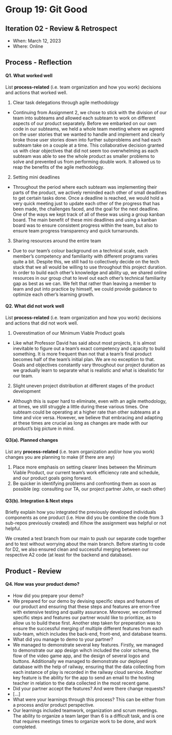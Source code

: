 # Group 19: Git Good


## Iteration 02 - Review & Retrospect

 * When: March 12, 2023
 * Where: Online

## Process - Reflection


#### Q1. What worked well

List **process-related** (i.e. team organization and how you work) decisions and actions that worked well.

1. Clear task delegations through agile methodology
 * Continuing from Assignment 2, we chose to stick with the division of our team into subteams and allowed each subteam to work on different aspects of our product separately. Before we embarked on our own code in our subteams, we held a whole team meeting where we agreed on the user stories that we wanted to handle and implement and clearly broke those user stories down into further subproblems and had each subteam take on a couple at a time. This collaborative decision granted us with clear objectives that did not seem too overwhelming as each subteam was able to see the whole product as smaller problems to solve and prevented us from performing double work. It allowed us to reap the benefits of the agile methodology.
2. Setting mini deadlines
 * Throughout the period where each subteam was implementing their parts of the product, we actively reminded each other of small deadlines to get certain tasks done. Once a deadline is reached, we would hold a very quick meeting just to update each other of the progress that has been made, the challenges faced, and the goal for the next deadline. One of the ways we kept track of all of these was using a group kanban board. The main benefit of these mini deadlines and using a kanban board was to ensure consistent progress within the team, but also to ensure team progress transparency and quick turnarounds. 
3. Sharing resources around the entire team
 * Due to our team’s colour background on a technical scale, each member’s competency and familiarity with different programs varies quite a bit. Despite this, we still had to collectively decide on the tech stack that we all would be willing to use throughout this project duration. In order to build each other’s knowledge and ability up, we shared online resources in our group chat to level out each other’s technical familiarity gap as best as we can. We felt that rather than leaving a member to learn and put into practice by himself, we could provide guidance to optimize each other’s learning growth. 

#### Q2. What did not work well

List **process-related** (i.e. team organization and how you work) decisions and actions that did not work well.

1. Overestimation of our Minimum Viable Product goals
 * Like what Professor David has said about most projects, it is almost inevitable to figure out a team’s exact competency and capacity to build something. It is more frequent than not that a team’s final product becomes half of the team’s initial plan. We are no exception to that. Goals and objectives constantly vary throughout our project duration as we gradually learn to separate what is realistic and what is idealistic for our team.
2. Slight uneven project distribution at different stages of the product development
 * Although this is super hard to eliminate, even with an agile methodology, at times, we still struggle a little during these various times. One subteam could be operating at a higher rate than other subteams at a time and vice versa. However, we believe that embracing and adapting at these times are crucial as long as changes are made with our product’s big picture in mind. 


#### Q3(a). Planned changes

List any **process-related** (i.e. team organization and/or how you work) changes you are planning to make (if there are any)

1. Place more emphasis on setting clearer lines between the Minimum Viable Product, our current team’s work efficiency rate and schedule, and our product goals going forward.
2. Be quicker in identifying problems and confronting them as soon as possible (eg: consulting our TA, our project partner John, or each other)

#### Q3(b). Integration & Next steps
Briefly explain how you integrated the previously developed individuals components as one product (i.e. How did you be combine the code from 3 sub-repos previously created) and if/how the assignment was helpful or not helpful.

We created a test branch from our main to push our separate code together and to test without worrying about the main branch. Before starting to code for D2, we also ensured clean and successful merging between our respective A2 code (at least for the backend and database).


## Product - Review

#### Q4. How was your product demo? 
 * How did you prepare your demo?
 * We prepared for our demo by devising specific steps and features of our product and ensuring that these steps and features are error-free with extensive testing and quality assurance. Moreover, we confirmed specific steps and features our partner would like to prioritize, as to allow us to build these first. Another step taken for preperation was to ensure the successful merging of multiple different features from each sub-team, which includes the back-end, front-end, and database teams. 
 * What did you manage to demo to your partner?
 * We managed to demonstrate several key features. Firstly, we managed to demonstrate our app design wihch included the color schema, the flow of the video game app, and the design of several logos and buttons. Additionally we managed to demonstrate our deployed database with the help of railway, ensuring that the data collecting from each instance of play is recorded in the railway cloud service. Another key feature is the ability for the app to send an email to the hosting teacher in relation to the data collected in the most recent game. 
 * Did your partner accept the features? And were there change requests?
 * [...]
 * What were your learnings through this process? This can be either from a process and/or product perspective.
 * Our learnings included teamwork, organization and scrum meetings. The ability to organize a team larger than 6 is a difficult task, and is one that requires meetings times to organize work to be done, and work completed. 
